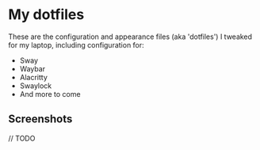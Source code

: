 # My dotfiles

These are the configuration and appearance files (aka 'dotfiles') I tweaked for my laptop, including configuration for:

- Sway
- Waybar
- Alacritty
- Swaylock
- And more to come

## Screenshots

// TODO